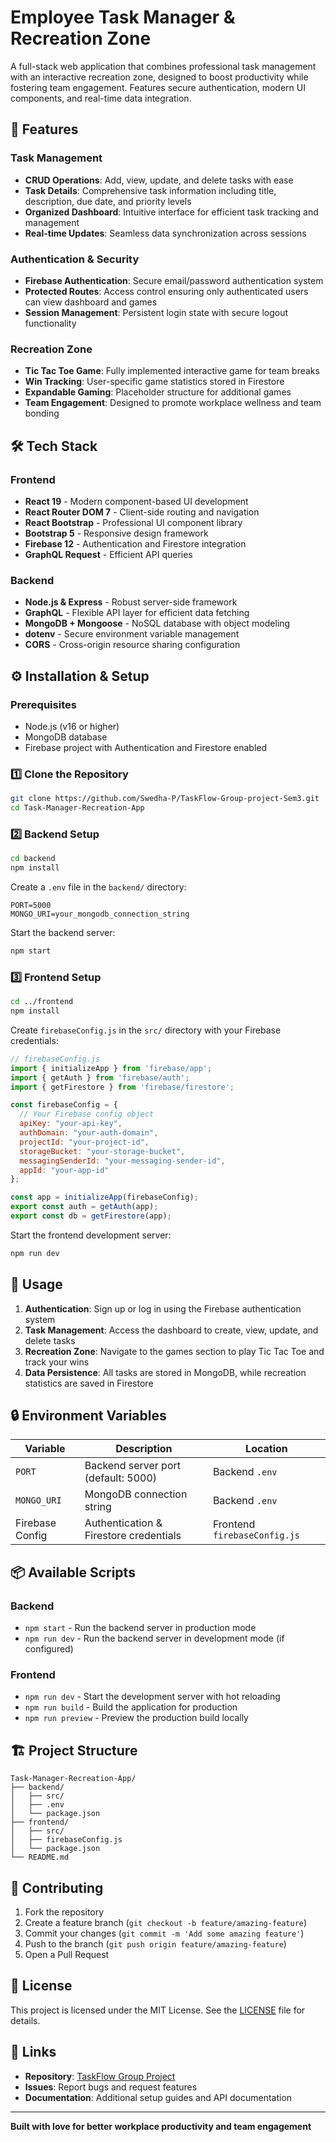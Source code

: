 # Employee Task Manager & Recreation Zone

A full-stack web application that combines professional task management with an interactive recreation zone, designed to boost productivity while fostering team engagement. Features secure authentication, modern UI components, and real-time data integration.

## 🌟 Features

### Task Management
- **CRUD Operations**: Add, view, update, and delete tasks with ease
- **Task Details**: Comprehensive task information including title, description, due date, and priority levels
- **Organized Dashboard**: Intuitive interface for efficient task tracking and management
- **Real-time Updates**: Seamless data synchronization across sessions

### Authentication & Security
- **Firebase Authentication**: Secure email/password authentication system
- **Protected Routes**: Access control ensuring only authenticated users can view dashboard and games
- **Session Management**: Persistent login state with secure logout functionality

### Recreation Zone
- **Tic Tac Toe Game**: Fully implemented interactive game for team breaks
- **Win Tracking**: User-specific game statistics stored in Firestore
- **Expandable Gaming**: Placeholder structure for additional games
- **Team Engagement**: Designed to promote workplace wellness and team bonding

## 🛠️ Tech Stack

### Frontend
- **React 19** - Modern component-based UI development
- **React Router DOM 7** - Client-side routing and navigation
- **React Bootstrap** - Professional UI component library
- **Bootstrap 5** - Responsive design framework
- **Firebase 12** - Authentication and Firestore integration
- **GraphQL Request** - Efficient API queries

### Backend
- **Node.js & Express** - Robust server-side framework
- **GraphQL** - Flexible API layer for efficient data fetching
- **MongoDB + Mongoose** - NoSQL database with object modeling
- **dotenv** - Secure environment variable management
- **CORS** - Cross-origin resource sharing configuration

## ⚙️ Installation & Setup

### Prerequisites
- Node.js (v16 or higher)
- MongoDB database
- Firebase project with Authentication and Firestore enabled

### 1️⃣ Clone the Repository
```bash
git clone https://github.com/Swedha-P/TaskFlow-Group-project-Sem3.git
cd Task-Manager-Recreation-App
```

### 2️⃣ Backend Setup
```bash
cd backend
npm install
```

Create a `.env` file in the `backend/` directory:
```env
PORT=5000
MONGO_URI=your_mongodb_connection_string
```

Start the backend server:
```bash
npm start
```

### 3️⃣ Frontend Setup
```bash
cd ../frontend
npm install
```

Create `firebaseConfig.js` in the `src/` directory with your Firebase credentials:
```javascript
// firebaseConfig.js
import { initializeApp } from 'firebase/app';
import { getAuth } from 'firebase/auth';
import { getFirestore } from 'firebase/firestore';

const firebaseConfig = {
  // Your Firebase config object
  apiKey: "your-api-key",
  authDomain: "your-auth-domain",
  projectId: "your-project-id",
  storageBucket: "your-storage-bucket",
  messagingSenderId: "your-messaging-sender-id",
  appId: "your-app-id"
};

const app = initializeApp(firebaseConfig);
export const auth = getAuth(app);
export const db = getFirestore(app);
```

Start the frontend development server:
```bash
npm run dev
```

## 🚀 Usage

1. **Authentication**: Sign up or log in using the Firebase authentication system
2. **Task Management**: Access the dashboard to create, view, update, and delete tasks
3. **Recreation Zone**: Navigate to the games section to play Tic Tac Toe and track your wins
4. **Data Persistence**: All tasks are stored in MongoDB, while recreation statistics are saved in Firestore

## 🔒 Environment Variables

| Variable | Description | Location |
|----------|-------------|-----------|
| `PORT` | Backend server port (default: 5000) | Backend `.env` |
| `MONGO_URI` | MongoDB connection string | Backend `.env` |
| Firebase Config | Authentication & Firestore credentials | Frontend `firebaseConfig.js` |

## 📦 Available Scripts

### Backend
- `npm start` - Run the backend server in production mode
- `npm run dev` - Run the backend server in development mode (if configured)

### Frontend
- `npm run dev` - Start the development server with hot reloading
- `npm run build` - Build the application for production
- `npm run preview` - Preview the production build locally

## 🏗️ Project Structure

```
Task-Manager-Recreation-App/
├── backend/
│   ├── src/
│   ├── .env
│   └── package.json
├── frontend/
│   ├── src/
│   ├── firebaseConfig.js
│   └── package.json
└── README.md
```

## 🤝 Contributing

1. Fork the repository
2. Create a feature branch (`git checkout -b feature/amazing-feature`)
3. Commit your changes (`git commit -m 'Add some amazing feature'`)
4. Push to the branch (`git push origin feature/amazing-feature`)
5. Open a Pull Request

## 📝 License

This project is licensed under the MIT License. See the [LICENSE](LICENSE) file for details.

## 🔗 Links

- **Repository**: [TaskFlow Group Project](https://github.com/Swedha-P/TaskFlow-Group-project-Sem3.git)
- **Issues**: Report bugs and request features
- **Documentation**: Additional setup guides and API documentation

---

**Built with love for better workplace productivity and team engagement**
